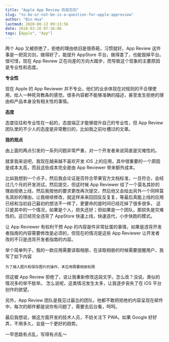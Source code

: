 ```yaml
---
title: "Apple App Review 的双刃剑"
slug: "to-be-or-not-be-is-a-question-for-apple-appreview"
author: "Bin Hua"
lastmod: 2020-08-13 09:13:56
date: 2018-03-16 07:36:06
tags: [Apple", "App"]
---
```


两个 App 又被拒绝了，拒绝的理由依旧是很奇葩，习惯就好。App Review 这件事是一把双刃剑，做得好了，能提升 AppStore 平台，做得差了，也能毁掉平台。很可惜，现在 App Review 正在向差的方向大踏步，而导致这个现象的主要原因是专业性和态度。

**专业性**

现在 Apple 的 App Reviewer 并不专业，他们的业余体现在对规则的不合理使用，给人一种死背教条的感觉。很多内容都不能够准确的描述，甚至发生拒绝的理由和产品本身没有相关性的事情。

**态度**

态度往往和专业性在一起的，态度端正才能够提升自己的专业性，但 App Review 团队里的不少人的态度是非常敷衍的，比如我之前吐槽过的文章。

**我的观点**

由上面的两点引发的一系列问题非常严重，对一个开发者来说简直是灾难性的。

就拿我来说吧，我现在越来越不喜欢开发 iOS 上的应用，其中很重要的一个原因是成本太高，而且这些成本完全是由 App Reviewer 带来额外成本。

比如我想到一个点子，然后我会论证是否符合苹果官方文档标准，一旦符合，会经过几个月的开发测试，然后提交，但这时候 App Reviewer 给了一个莫名其妙的理由拒绝上线，然后我按他的要求更改再次提交，然后他又会给出另外一个同样莫名其妙的理由，让我继续修改，就这样来来回回反反复复，等最后真能上线的应用已经和当初自己最初的想法不一样了，更要命的是时间已经花掉了很多很多。
这只是其中的一个情况，如果是个人，损失还好；但如果是一个团队，那损失是灾难性的。这已经完全违背了 AppStore 快速上线，快速迭代，小步快跑的模式。

让 App Reviewer 有权利干预 App 的内容是件非常扯蛋的事情，如果是违背开发者指南的内容需要修改是必须的，但现在的情况是这些 App Reviewer 让开发者改的不只是违背开发者指南的内容。

举个简单列子，我的一款应用需要读取相册，在读取相册的时候需要提醒用户，我写了如下内容

```
为了插入图片和保存图片的操作，本应用需要相册权限
```

但这被 App Review 拒绝了，说让我重新修改这段文字。怎么改？没说。类似的情况多的举不胜举。
怎么说呢，这类情况发生太多，让我逐步丧失了在 iOS 平台创作的欲望。

另外，App Review 团队是我见过最怂的团队，他都不敢把拒绝的内容呈现在邮件中，每次的邮件都是说你有问题了，需要去后台看，呵呵。

最后我想说，做这方面开发的技术人员，不妨关注下 PWA，如果 Google 好好弄，不用多久，会是一个更好的趋势。

一早思路有点乱，写得有点乱～